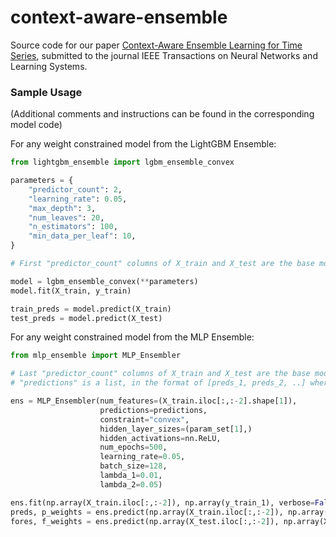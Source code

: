 # context-aware-ensemble
Source code for our paper [Context-Aware Ensemble Learning for Time Series](https://arxiv.org/abs/2211.16884), submitted to the journal IEEE Transactions on Neural Networks and Learning Systems.

### Sample Usage
(Additional comments and instructions can be found in the corresponding model code)

For any weight constrained model from the LightGBM Ensemble:

```python
from lightgbm_ensemble import lgbm_ensemble_convex

parameters = {
    "predictor_count": 2,
    "learning_rate": 0.05,
    "max_depth": 3,
    "num_leaves": 20,
    "n_estimators": 100,
    "min_data_per_leaf": 10,
}

# First "predictor_count" columns of X_train and X_test are the base model predictions

model = lgbm_ensemble_convex(**parameters)
model.fit(X_train, y_train)

train_preds = model.predict(X_train)
test_preds = model.predict(X_test)
```

For any weight constrained model from the MLP Ensemble:

```python
from mlp_ensemble import MLP_Ensembler

# Last "predictor_count" columns of X_train and X_test are the base model predictions
# "predictions" is a list, in the format of [preds_1, preds_2, ..] where preds_{i} are 1-D numpy arrays corresponding to base model predictions

ens = MLP_Ensembler(num_features=(X_train.iloc[:,:-2].shape[1]),
                    predictions=predictions,
                    constraint="convex",
                    hidden_layer_sizes=(param_set[1],)
                    hidden_activations=nn.ReLU,
                    num_epochs=500,
                    learning_rate=0.05,
                    batch_size=128,
                    lambda_1=0.01,
                    lambda_2=0.05)

ens.fit(np.array(X_train.iloc[:,:-2]), np.array(y_train_1), verbose=False)
preds, p_weights = ens.predict(np.array(X_train.iloc[:,:-2]), np.array(X_train.iloc[:,-2:]))
fores, f_weights = ens.predict(np.array(X_test.iloc[:,:-2]), np.array(X_test.iloc[:,-2:]))
```
